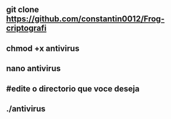 

git clone https://github.com/constantin0012/Frog-criptografi
-------------------------------------------------------------
chmod +x antivirus
-------------------------------------
 nano antivirus
-------------------------------------
#edite o directorio que voce deseja
-------------------------------------
./antivirus
------------
